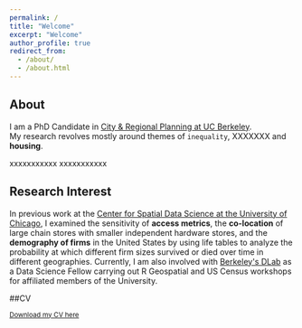 ```yaml
---
permalink: /
title: "Welcome"
excerpt: "Welcome"
author_profile: true
redirect_from: 
  - /about/
  - /about.html
---
```

## About
I am a PhD Candidate in [City & Regional Planning at UC Berkeley](https://ced.berkeley.edu/academics/city-regional-planning).    
My research revolves mostly around themes of `inequality`, XXXXXXX and **housing**.

xxxxxxxxxxx
xxxxxxxxxxx
## Research Interest
In previous work at the [Center for Spatial Data Science at the University of Chicago](https://spatial.uchicago.edu/), I examined the sensitivity of **access metrics**, the **co-location** of large chain stores with smaller independent hardware stores, and the **demography of firms** in the United States by using life tables to analyze the probability at which different firm sizes survived or died over time in different geographies. Currently, I am also involved with [Berkeley's DLab](https://dlab.berkeley.edu/) as a Data Science Fellow carrying out R Geospatial and US Census workshops for affiliated members of the University.

##CV

<sub>[Download my CV here](https://drive.google.com/file/d/1_Vs8G0DBFP1Rl-pIpTePzuPEj3olOU-C/view)<sub>
